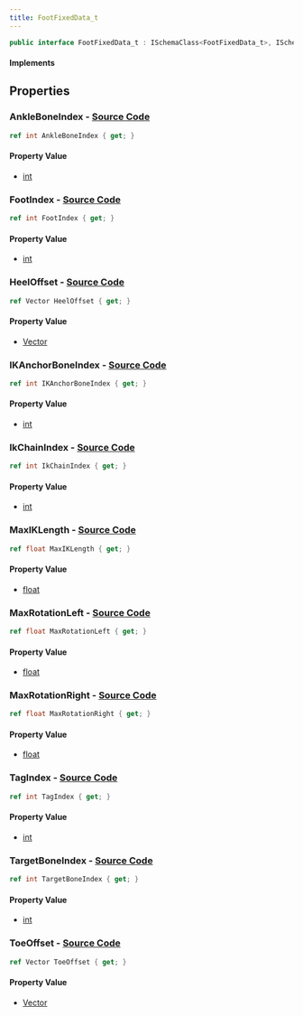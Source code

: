 ```yaml
---
title: FootFixedData_t
---
```


```csharp
public interface FootFixedData_t : ISchemaClass<FootFixedData_t>, ISchemaField, ISchemaClass, INativeHandle
```

#### Implements

## Properties

### **AnkleBoneIndex** - [Source Code](https://github.com/swiftly-solution/swiftlys2/blob/main/managed/src/SwiftlyS2.Generated/Schemas/Interfaces/FootFixedData_t.cs#L22)

```csharp
ref int AnkleBoneIndex { get; }
```

#### Property Value

- [int](https://learn.microsoft.com/dotnet/api/system.int32)

### **FootIndex** - [Source Code](https://github.com/swiftly-solution/swiftlys2/blob/main/managed/src/SwiftlyS2.Generated/Schemas/Interfaces/FootFixedData_t.cs#L30)

```csharp
ref int FootIndex { get; }
```

#### Property Value

- [int](https://learn.microsoft.com/dotnet/api/system.int32)

### **HeelOffset** - [Source Code](https://github.com/swiftly-solution/swiftlys2/blob/main/managed/src/SwiftlyS2.Generated/Schemas/Interfaces/FootFixedData_t.cs#L18)

```csharp
ref Vector HeelOffset { get; }
```

#### Property Value

- [Vector](/docs/api/shared/natives/vector)

### **IKAnchorBoneIndex** - [Source Code](https://github.com/swiftly-solution/swiftlys2/blob/main/managed/src/SwiftlyS2.Generated/Schemas/Interfaces/FootFixedData_t.cs#L24)

```csharp
ref int IKAnchorBoneIndex { get; }
```

#### Property Value

- [int](https://learn.microsoft.com/dotnet/api/system.int32)

### **IkChainIndex** - [Source Code](https://github.com/swiftly-solution/swiftlys2/blob/main/managed/src/SwiftlyS2.Generated/Schemas/Interfaces/FootFixedData_t.cs#L26)

```csharp
ref int IkChainIndex { get; }
```

#### Property Value

- [int](https://learn.microsoft.com/dotnet/api/system.int32)

### **MaxIKLength** - [Source Code](https://github.com/swiftly-solution/swiftlys2/blob/main/managed/src/SwiftlyS2.Generated/Schemas/Interfaces/FootFixedData_t.cs#L28)

```csharp
ref float MaxIKLength { get; }
```

#### Property Value

- [float](https://learn.microsoft.com/dotnet/api/system.single)

### **MaxRotationLeft** - [Source Code](https://github.com/swiftly-solution/swiftlys2/blob/main/managed/src/SwiftlyS2.Generated/Schemas/Interfaces/FootFixedData_t.cs#L34)

```csharp
ref float MaxRotationLeft { get; }
```

#### Property Value

- [float](https://learn.microsoft.com/dotnet/api/system.single)

### **MaxRotationRight** - [Source Code](https://github.com/swiftly-solution/swiftlys2/blob/main/managed/src/SwiftlyS2.Generated/Schemas/Interfaces/FootFixedData_t.cs#L36)

```csharp
ref float MaxRotationRight { get; }
```

#### Property Value

- [float](https://learn.microsoft.com/dotnet/api/system.single)

### **TagIndex** - [Source Code](https://github.com/swiftly-solution/swiftlys2/blob/main/managed/src/SwiftlyS2.Generated/Schemas/Interfaces/FootFixedData_t.cs#L32)

```csharp
ref int TagIndex { get; }
```

#### Property Value

- [int](https://learn.microsoft.com/dotnet/api/system.int32)

### **TargetBoneIndex** - [Source Code](https://github.com/swiftly-solution/swiftlys2/blob/main/managed/src/SwiftlyS2.Generated/Schemas/Interfaces/FootFixedData_t.cs#L20)

```csharp
ref int TargetBoneIndex { get; }
```

#### Property Value

- [int](https://learn.microsoft.com/dotnet/api/system.int32)

### **ToeOffset** - [Source Code](https://github.com/swiftly-solution/swiftlys2/blob/main/managed/src/SwiftlyS2.Generated/Schemas/Interfaces/FootFixedData_t.cs#L16)

```csharp
ref Vector ToeOffset { get; }
```

#### Property Value

- [Vector](/docs/api/shared/natives/vector)

